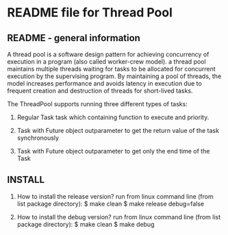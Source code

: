 README file for Thread Pool
=============================

README - general information
-------------------------------

A thread pool is a software design pattern for achieving concurrency of 
execution in a program (also called worker-crew model).
 a thread pool maintains multiple threads waiting for tasks to be allocated for
concurrent execution by the supervising program.
 By maintaining a pool of threads, the model increases performance and avoids 
latency in execution due to frequent creation and destruction of threads for 
short-lived tasks.


The ThreadPool supports running three different types of tasks:

1. Regular Task
	task which containing function to execute and priority.
  
2. Task with Future object outparameter to get the return value of the task
	synchronously

3. Task with Future<void> object outparameter to get only the end time of the Task


INSTALL
-------------------------------

1. How to install the release version?
   run from linux command line (from list package directory):
    $ make clean 
    $ make release debug=false

2. How to install the debug version?
   run from linux command line (from list package directory):
    $ make clean
    $ make debug


